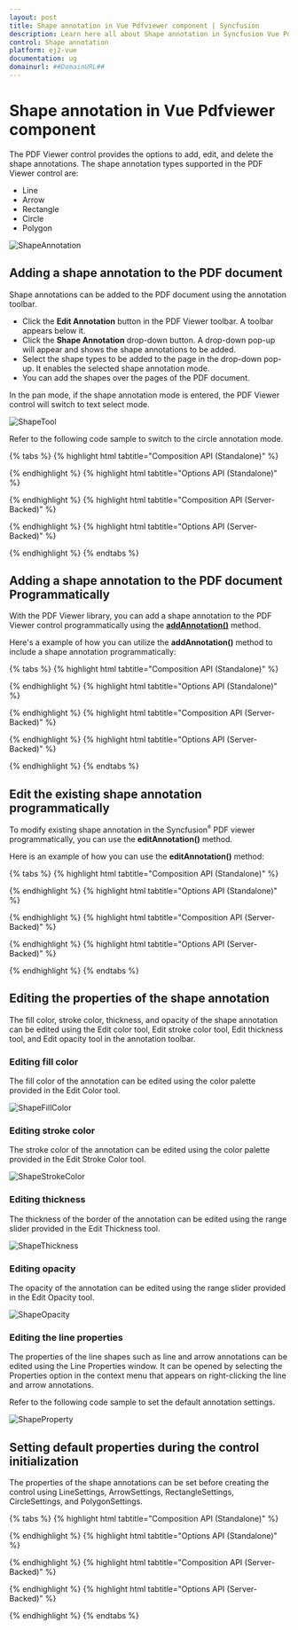 ```yaml
---
layout: post
title: Shape annotation in Vue Pdfviewer component | Syncfusion
description: Learn here all about Shape annotation in Syncfusion Vue Pdfviewer component of Syncfusion Essential JS 2 and more.
control: Shape annotation 
platform: ej2-vue
documentation: ug
domainurl: ##DomainURL##
---
```


# Shape annotation in Vue Pdfviewer component

The PDF Viewer control provides the options to add, edit, and delete the shape annotations. The shape annotation types supported in the PDF Viewer control are:

* Line
* Arrow
* Rectangle
* Circle
* Polygon

![ShapeAnnotation](../../pdfviewer/images/shape_annot.png)

## Adding a shape annotation to the PDF document

Shape annotations can be added to the PDF document using the annotation toolbar.

* Click the **Edit Annotation** button in the PDF Viewer toolbar. A toolbar appears below it.
* Click the **Shape Annotation** drop-down button. A drop-down pop-up will appear and shows the shape annotations to be added.
* Select the shape types to be added to the page in the drop-down pop-up. It enables the selected shape annotation mode.
* You can add the shapes over the pages of the PDF document.

In the pan mode, if the shape annotation mode is entered, the PDF Viewer control will switch to text select mode.

![ShapeTool](../../pdfviewer/images/shape_toolbar.png)

Refer to the following code sample to switch to the circle annotation mode.


{% tabs %}
{% highlight html tabtitle="Composition API (Standalone)" %}

<template>
  <div id="app">
    <button id="set">Circle</button>
    <ejs-pdfviewer id="pdfViewer" ref="pdfviewer" :resourceUrl="resourceUrl" :documentPath="documentPath"
      :documentLoad="documentLoad">
    </ejs-pdfviewer>
  </div>
</template>

<script setup>
import {
  PdfViewerComponent as EjsPdfviewer, Toolbar, Magnification, Navigation, LinkAnnotation,
  BookmarkView, Annotation, ThumbnailView, Print, TextSelection,
  TextSearch, FormFields, FormDesigner, PageOrganizer
} from '@syncfusion/ej2-vue-pdfviewer';
import { provide, ref } from 'vue';

const pdfviewer = ref(null);
const documentPath = "https://cdn.syncfusion.com/content/pdf/pdf-succinctly.pdf";
const resourceUrl = 'https://cdn.syncfusion.com/ej2/25.1.35/dist/ej2-pdfviewer-lib';

provide('PdfViewer', [Toolbar, Magnification, Navigation, LinkAnnotation, BookmarkView, Annotation,
  ThumbnailView, Print, TextSelection, TextSearch, FormFields, FormDesigner, PageOrganizer])

const documentLoad = () => {
  const viewer = pdfviewer.value.ej2Instances;
  document.getElementById('set').addEventListener('click', () => {
    viewer.annotation.setAnnotationMode('Circle');
  });
}

</script>

{% endhighlight %}
{% highlight html tabtitle="Options API (Standalone)" %}

<template>
  <div id="app">
    <button id="set">Circle</button>
    <ejs-pdfviewer id="pdfViewer" ref="pdfviewer" :resourceUrl="resourceUrl" :documentPath="documentPath"
      :documentLoad="documentLoad">
    </ejs-pdfviewer>
  </div>
</template>

<script>

import {
  PdfViewerComponent, Toolbar, Magnification, Navigation, LinkAnnotation,
  BookmarkView, Annotation, ThumbnailView, Print, TextSelection,
  TextSearch, FormFields, FormDesigner, PageOrganizer
} from '@syncfusion/ej2-vue-pdfviewer';

export default {
  name: "App",
  components: {
    "ejs-pdfviewer": PdfViewerComponent
  },
  data() {
    return {
      documentPath: "https://cdn.syncfusion.com/content/pdf/pdf-succinctly.pdf",
      resourceUrl: 'https://cdn.syncfusion.com/ej2/25.1.35/dist/ej2-pdfviewer-lib',
    };
  },
  provide: {
    PdfViewer: [Toolbar, Magnification, Navigation, LinkAnnotation, BookmarkView, Annotation,
      ThumbnailView, Print, TextSelection, TextSearch, FormFields, FormDesigner, PageOrganizer]
  },

  methods: {
    documentLoad() {
      const viewer = this.$refs.pdfviewer.ej2Instances;
      document.getElementById('set').addEventListener('click', () => {
        viewer.annotation.setAnnotationMode('Circle');
      });
    }
  }
}
</script>

{% endhighlight %}
{% highlight html tabtitle="Composition API (Server-Backed)" %}

<template>
  <div id="app">
    <button id="set">Circle</button>
    <ejs-pdfviewer id="pdfViewer" ref="pdfviewer" :documentPath="documentPath" :serviceUrl="serviceUrl"
      :documentLoad="documentLoad">
    </ejs-pdfviewer>
  </div>
</template>

<script setup>
import {
  PdfViewerComponent as EjsPdfviewer, Toolbar, Magnification, Navigation, LinkAnnotation,
  BookmarkView, Annotation, ThumbnailView, Print, TextSelection,
  TextSearch, FormFields, FormDesigner, PageOrganizer
} from '@syncfusion/ej2-vue-pdfviewer';
import { provide, ref } from 'vue';

const pdfviewer = ref(null);
const serviceUrl = "https://services.syncfusion.com/vue/production/api/pdfviewer";
const documentPath = "https://cdn.syncfusion.com/content/pdf/pdf-succinctly.pdf";

provide('PdfViewer', [Toolbar, Magnification, Navigation, LinkAnnotation, BookmarkView, Annotation,
  ThumbnailView, Print, TextSelection, TextSearch, FormFields, FormDesigner, PageOrganizer])

const documentLoad = () => {
  const viewer = pdfviewer.value.ej2Instances;
  document.getElementById('set').addEventListener('click', () => {
    viewer.annotation.setAnnotationMode('Circle');
  });
}
</script>

{% endhighlight %}
{% highlight html tabtitle="Options API (Server-Backed)" %}

<template>
  <div id="app">
    <button id="set">Circle</button>
    <ejs-pdfviewer id="pdfViewer" ref="pdfviewer" :documentPath="documentPath" :serviceUrl="serviceUrl"
      :documentLoad="documentLoad">
    </ejs-pdfviewer>
  </div>
</template>

<script>
import {
  PdfViewerComponent, Toolbar, Magnification, Navigation, LinkAnnotation,
  BookmarkView, Annotation, ThumbnailView, Print, TextSelection,
  TextSearch, FormFields, FormDesigner, PageOrganizer
} from '@syncfusion/ej2-vue-pdfviewer';

export default {
  name: "App",
  components: {
    "ejs-pdfviewer": PdfViewerComponent
  },
  data() {
    return {
      serviceUrl: "https://services.syncfusion.com/vue/production/api/pdfviewer",
      documentPath: "https://cdn.syncfusion.com/content/pdf/pdf-succinctly.pdf"
    };
  },
  provide: {
    PdfViewer: [Toolbar, Magnification, Navigation, LinkAnnotation, BookmarkView, Annotation,
      ThumbnailView, Print, TextSelection, TextSearch, FormFields, FormDesigner, PageOrganizer]
  },
  methods: {
    documentLoad() {
      const viewer = this.$refs.pdfviewer.ej2Instances;
      document.getElementById('set').addEventListener('click', () => {
        viewer.annotation.setAnnotationMode('Circle');
      });
    }
  }
}
</script>

{% endhighlight %}
{% endtabs %}

## Adding a shape annotation to the PDF document Programmatically

With the PDF Viewer library, you can add a shape annotation to the PDF Viewer control programmatically using the [**addAnnotation()**](https://ej2.syncfusion.com/vue/documentation/api/pdfviewer/annotation/#addannotation) method.

Here's a example of how you can utilize the **addAnnotation()** method to include a shape annotation programmatically:

{% tabs %}
{% highlight html tabtitle="Composition API (Standalone)" %}

<template>
  <div id="app">
    <button v-on:click="addLineAnnotation">Add Line Annotation programatically</button>
    <button v-on:click="addArrowAnnotation">Add Arrow Annotation programatically</button>
    <button v-on:click="addRectangleAnnotation">Add Rectangle Annotation programatically</button>
    <button v-on:click="addCircleAnnotation">Add Circle Annotation programatically</button>
    <button v-on:click="addPolygonAnnotation">Add Polygon Annotation programatically</button>
    <ejs-pdfviewer id="pdfViewer" ref="pdfviewer" :documentPath="documentPath" :resourceUrl="resourceUrl">
    </ejs-pdfviewer>
  </div>
</template>

<script setup>
import {
  PdfViewerComponent as EjsPdfviewer, Toolbar, Magnification, Navigation, LinkAnnotation,
  BookmarkView, Annotation, ThumbnailView, Print, TextSelection,
  TextSearch, FormFields, FormDesigner, PageOrganizer
} from '@syncfusion/ej2-vue-pdfviewer';
import { provide, ref } from 'vue';

const pdfviewer = ref(null);
const documentPath = "https://cdn.syncfusion.com/content/pdf/pdf-succinctly.pdf";
const resourceUrl = 'https://cdn.syncfusion.com/ej2/25.1.35/dist/ej2-pdfviewer-lib';

provide('PdfViewer', [Toolbar, Magnification, Navigation, LinkAnnotation, BookmarkView, Annotation,
  ThumbnailView, Print, TextSelection, TextSearch, FormFields, FormDesigner, PageOrganizer])

const addLineAnnotation = function () {
  const viewer = pdfviewer.value.ej2Instances;
  viewer.annotation.addAnnotation("Line", {
    offset: { x: 200, y: 230 },
    pageNumber: 1,
    vertexPoints: [{ x: 200, y: 230 }, { x: 350, y: 230 }]
  });
}

const addArrowAnnotation = function () {
  const viewer = pdfviewer.value.ej2Instances;
  viewer.annotation.addAnnotation("Arrow", {
    offset: { x: 200, y: 370 },
    pageNumber: 1,
    vertexPoints: [{ x: 200, y: 370 }, { x: 350, y: 370 }]
  });
}

const addRectangleAnnotation = function () {
  const viewer = pdfviewer.value.ej2Instances;
  viewer.annotation.addAnnotation("Rectangle", {
    offset: { x: 200, y: 500 },
    pageNumber: 1,
    vertexPoints: [{ x: 200, y: 500 }, { x: 288, y: 499 }, { x: 289, y: 553 }, { x: 200, y: 500 }]
  });
}

const addCircleAnnotation = function () {
  const viewer = pdfviewer.value.ej2Instances;
  viewer.annotation.addAnnotation("Circle", {
    offset: { x: 200, y: 630 },
    pageNumber: 1,
    width: 90,
    height: 90
  });
}

const addPolygonAnnotation = function () {
  const viewer = pdfviewer.value.ej2Instances;
  viewer.annotation.addAnnotation("Polygon", {
    offset: { x: 200, y: 800 },
    pageNumber: 1,
    vertexPoints: [{ x: 200, y: 800 }, { x: 242, y: 771 }, { x: 289, y: 799 }, { x: 278, y: 842 }, { x: 211, y: 842 }, { x: 200, y: 800 }]
  });
}
</script>

{% endhighlight %}
{% highlight html tabtitle="Options API (Standalone)" %}

<template>
  <div id="app">
    <button v-on:click="addLineAnnotation">Add Line Annotation programatically</button>
    <button v-on:click="addArrowAnnotation">Add Arrow Annotation programatically</button>
    <button v-on:click="addRectangleAnnotation">Add Rectangle Annotation programatically</button>
    <button v-on:click="addCircleAnnotation">Add Circle Annotation programatically</button>
    <button v-on:click="addPolygonAnnotation">Add Polygon Annotation programatically</button>
    <ejs-pdfviewer id="pdfViewer" ref="pdfviewer" :documentPath="documentPath" :resourceUrl="resourceUrl">
    </ejs-pdfviewer>
  </div>
</template>

<script>
import {
  PdfViewerComponent, Toolbar, Magnification, Navigation, LinkAnnotation,
  BookmarkView, Annotation, ThumbnailView, Print, TextSelection,
  TextSearch, FormFields, FormDesigner, PageOrganizer
} from '@syncfusion/ej2-vue-pdfviewer';

export default {
  name: "App",
  components: {
    "ejs-pdfviewer": PdfViewerComponent
  },
  data() {
    return {
      documentPath: "https://cdn.syncfusion.com/content/pdf/pdf-succinctly.pdf",
      resourceUrl: 'https://cdn.syncfusion.com/ej2/25.1.35/dist/ej2-pdfviewer-lib',
    };
  },
  provide: {
    PdfViewer: [Toolbar, Magnification, Navigation, LinkAnnotation, BookmarkView, Annotation,
      ThumbnailView, Print, TextSelection, TextSearch, FormFields, FormDesigner, PageOrganizer]
  },
  methods: {
    addLineAnnotation: function () {
      const viewer = this.$refs.pdfviewer.ej2Instances;
      viewer.annotation.addAnnotation("Line", {
        offset: { x: 200, y: 230 },
        pageNumber: 1,
        vertexPoints: [{ x: 200, y: 230 }, { x: 350, y: 230 }]
      });
    },
    addArrowAnnotation: function () {
      const viewer = this.$refs.pdfviewer.ej2Instances;
      viewer.annotation.addAnnotation("Arrow", {
        offset: { x: 200, y: 370 },
        pageNumber: 1,
        vertexPoints: [{ x: 200, y: 370 }, { x: 350, y: 370 }]
      });
    },
    addRectangleAnnotation: function () {
      const viewer = this.$refs.pdfviewer.ej2Instances;
      viewer.annotation.addAnnotation("Rectangle", {
        offset: { x: 200, y: 500 },
        pageNumber: 1,
        vertexPoints: [{ x: 200, y: 500 }, { x: 288, y: 499 }, { x: 289, y: 553 }, { x: 200, y: 500 }]
      });
    },
    addCircleAnnotation: function () {
      const viewer = this.$refs.pdfviewer.ej2Instances;
      viewer.annotation.addAnnotation("Circle", {
        offset: { x: 200, y: 630 },
        pageNumber: 1,
        width: 90,
        height: 90
      });
    },
    addPolygonAnnotation: function () {
      const viewer = this.$refs.pdfviewer.ej2Instances;
      viewer.annotation.addAnnotation("Polygon", {
        offset: { x: 200, y: 800 },
        pageNumber: 1,
        vertexPoints: [{ x: 200, y: 800 }, { x: 242, y: 771 }, { x: 289, y: 799 }, { x: 278, y: 842 }, { x: 211, y: 842 }, { x: 200, y: 800 }]
      });
    }
  }
}
</script>

{% endhighlight %}
{% highlight html tabtitle="Composition API (Server-Backed)" %}

<template>
  <div id="app">
    <button v-on:click="addLineAnnotation">Add Line Annotation programatically</button>
    <button v-on:click="addArrowAnnotation">Add Arrow Annotation programatically</button>
    <button v-on:click="addRectangleAnnotation">Add Rectangle Annotation programatically</button>
    <button v-on:click="addCircleAnnotation">Add Circle Annotation programatically</button>
    <button v-on:click="addPolygonAnnotation">Add Polygon Annotation programatically</button>
    <ejs-pdfviewer id="pdfViewer" ref="pdfviewer" :documentPath="documentPath" :serviceUrl="serviceUrl">
    </ejs-pdfviewer>
  </div>
</template>

<script setup>
import {
  PdfViewerComponent as EjsPdfviewer, Toolbar, Magnification, Navigation, LinkAnnotation,
  BookmarkView, Annotation, ThumbnailView, Print, TextSelection,
  TextSearch, FormFields, FormDesigner, PageOrganizer
} from '@syncfusion/ej2-vue-pdfviewer';
import { provide, ref } from 'vue';

const pdfviewer = ref(null);
const documentPath = "https://cdn.syncfusion.com/content/pdf/pdf-succinctly.pdf";
const serviceUrl = "https://services.syncfusion.com/vue/production/api/pdfviewer";

provide('PdfViewer', [Toolbar, Magnification, Navigation, LinkAnnotation, BookmarkView, Annotation,
  ThumbnailView, Print, TextSelection, TextSearch, FormFields, FormDesigner, PageOrganizer])

const addLineAnnotation = function () {
  const viewer = pdfviewer.value.ej2Instances;
  viewer.annotation.addAnnotation("Line", {
    offset: { x: 200, y: 230 },
    pageNumber: 1,
    vertexPoints: [{ x: 200, y: 230 }, { x: 350, y: 230 }]
  });
}

const addArrowAnnotation = function () {
  const viewer = pdfviewer.value.ej2Instances;
  viewer.annotation.addAnnotation("Arrow", {
    offset: { x: 200, y: 370 },
    pageNumber: 1,
    vertexPoints: [{ x: 200, y: 370 }, { x: 350, y: 370 }]
  });
}

const addRectangleAnnotation = function () {
  const viewer = pdfviewer.value.ej2Instances;
  viewer.annotation.addAnnotation("Rectangle", {
    offset: { x: 200, y: 500 },
    pageNumber: 1,
    vertexPoints: [{ x: 200, y: 500 }, { x: 288, y: 499 }, { x: 289, y: 553 }, { x: 200, y: 500 }]
  });
}

const addCircleAnnotation = function () {
  const viewer = pdfviewer.value.ej2Instances;
  viewer.annotation.addAnnotation("Circle", {
    offset: { x: 200, y: 630 },
    pageNumber: 1,
    width: 90,
    height: 90
  });
}

const addPolygonAnnotation = function () {
  const viewer = pdfviewer.value.ej2Instances;
  viewer.annotation.addAnnotation("Polygon", {
    offset: { x: 200, y: 800 },
    pageNumber: 1,
    vertexPoints: [{ x: 200, y: 800 }, { x: 242, y: 771 }, { x: 289, y: 799 }, { x: 278, y: 842 }, { x: 211, y: 842 }, { x: 200, y: 800 }]
  });
}
</script>

{% endhighlight %}
{% highlight html tabtitle="Options API (Server-Backed)" %}

<template>
  <div id="app">
    <button v-on:click="addLineAnnotation">Add Line Annotation programatically</button>
    <button v-on:click="addArrowAnnotation">Add Arrow Annotation programatically</button>
    <button v-on:click="addRectangleAnnotation">Add Rectangle Annotation programatically</button>
    <button v-on:click="addCircleAnnotation">Add Circle Annotation programatically</button>
    <button v-on:click="addPolygonAnnotation">Add Polygon Annotation programatically</button>
    <ejs-pdfviewer id="pdfViewer" ref="pdfviewer" :documentPath="documentPath" :serviceUrl="serviceUrl">
    </ejs-pdfviewer>
  </div>
</template>

<script>
import {
  PdfViewerComponent, Toolbar, Magnification, Navigation, LinkAnnotation,
  BookmarkView, Annotation, ThumbnailView, Print, TextSelection,
  TextSearch, FormFields, FormDesigner, PageOrganizer
} from '@syncfusion/ej2-vue-pdfviewer';

export default {
  name: "App",
  components: {
    "ejs-pdfviewer": PdfViewerComponent
  },
  data() {
    return {
      documentPath: "https://cdn.syncfusion.com/content/pdf/pdf-succinctly.pdf",
      serviceUrl: "https://services.syncfusion.com/vue/production/api/pdfviewer",
    };
  },
  provide: {
    PdfViewer: [Toolbar, Magnification, Navigation, LinkAnnotation, BookmarkView, Annotation,
      ThumbnailView, Print, TextSelection, TextSearch, FormFields, FormDesigner, PageOrganizer]
  },
  methods: {
    addLineAnnotation: function () {
      const viewer = this.$refs.pdfviewer.ej2Instances;
      viewer.annotation.addAnnotation("Line", {
        offset: { x: 200, y: 230 },
        pageNumber: 1,
        vertexPoints: [{ x: 200, y: 230 }, { x: 350, y: 230 }]
      });
    },
    addArrowAnnotation: function () {
      const viewer = this.$refs.pdfviewer.ej2Instances;
      viewer.annotation.addAnnotation("Arrow", {
        offset: { x: 200, y: 370 },
        pageNumber: 1,
        vertexPoints: [{ x: 200, y: 370 }, { x: 350, y: 370 }]
      });
    },
    addRectangleAnnotation: function () {
      const viewer = this.$refs.pdfviewer.ej2Instances;
      viewer.annotation.addAnnotation("Rectangle", {
        offset: { x: 200, y: 500 },
        pageNumber: 1,
        vertexPoints: [{ x: 200, y: 500 }, { x: 288, y: 499 }, { x: 289, y: 553 }, { x: 200, y: 500 }]
      });
    },
    addCircleAnnotation: function () {
      const viewer = this.$refs.pdfviewer.ej2Instances;
      viewer.annotation.addAnnotation("Circle", {
        offset: { x: 200, y: 630 },
        pageNumber: 1,
        width: 90,
        height: 90
      });
    },
    addPolygonAnnotation: function () {
      const viewer = this.$refs.pdfviewer.ej2Instances;
      viewer.annotation.addAnnotation("Polygon", {
        offset: { x: 200, y: 800 },
        pageNumber: 1,
        vertexPoints: [{ x: 200, y: 800 }, { x: 242, y: 771 }, { x: 289, y: 799 }, { x: 278, y: 842 }, { x: 211, y: 842 }, { x: 200, y: 800 }]
      });
    }
  }
}
</script>

{% endhighlight %}
{% endtabs %}

## Edit the existing shape annotation programmatically

To modify existing shape annotation in the Syncfusion<sup style="font-size:70%">&reg;</sup> PDF viewer programmatically, you can use the **editAnnotation()** method.

Here is an example of how you can use the **editAnnotation()** method:

{% tabs %}
{% highlight html tabtitle="Composition API (Standalone)" %}

<template>
  <div id="app">
    <button v-on:click="editLineAnnotation">Edit Line Annotation programatically</button>
    <button v-on:click="editArrowAnnotation">Edit Arrow Annotation programatically</button>
    <button v-on:click="editRectangleAnnotation">Edit Rectangle Annotation programatically</button>
    <button v-on:click="editCircleAnnotation">Edit Circle Annotation programatically</button>
    <button v-on:click="editPolygonAnnotation">Edit Polygon Annotation programatically</button>
    <ejs-pdfviewer id="pdfViewer" ref="pdfviewer" :documentPath="documentPath" :resourceUrl="resourceUrl">
    </ejs-pdfviewer>
  </div>
</template>

<script setup>
import {
  PdfViewerComponent as EjsPdfviewer, Toolbar, Magnification, Navigation, LinkAnnotation,
  BookmarkView, Annotation, ThumbnailView, Print, TextSelection,
  TextSearch, FormFields, FormDesigner, PageOrganizer
} from '@syncfusion/ej2-vue-pdfviewer';
import { ref } from 'vue';

const pdfviewer = ref(null);
const documentPath = "https://cdn.syncfusion.com/content/pdf/pdf-succinctly.pdf";
const resourceUrl = 'https://cdn.syncfusion.com/ej2/25.1.35/dist/ej2-pdfviewer-lib';

provide('PdfViewer', [Toolbar, Magnification, Navigation, LinkAnnotation, BookmarkView, Annotation,
  ThumbnailView, Print, TextSelection, TextSearch, FormFields, FormDesigner, PageOrganizer])

const editLineAnnotation = function () {
  const pdfviewer = pdfviewer.value.ej2Instances;
  for (let i = 0; i < pdfviewer.annotationCollection.length; i++) {
    if (pdfviewer.annotationCollection[i].subject === "Line") {
      pdfviewer.annotationCollection[i].strokeColor = "#0000FF";
      pdfviewer.annotationCollection[i].thickness = 2;
      pdfviewer.annotationCollection[i].annotationSelectorSettings.resizerShape = "Circle"
      pdfviewer.annotation.editAnnotation(pdfviewer.annotationCollection[i]);
    }
  }
}

const editArrowAnnotation = function () {
  const pdfviewer = pdfviewer.value.ej2Instances;
  for (let i = 0; i < pdfviewer.annotationCollection.length; i++) {
    if (pdfviewer.annotationCollection[i].subject === "Arrow") {
      pdfviewer.annotationCollection[i].strokeColor = "#0000FF";
      pdfviewer.annotationCollection[i].thickness = 2;
      pdfviewer.annotationCollection[i].fillColor = "#FFFF00";
      pdfviewer.annotationCollection[i].annotationSelectorSettings.resizerShape = "Circle"
      pdfviewer.annotation.editAnnotation(pdfviewer.annotationCollection[i]);
    }
  }
}

const editRectangleAnnotation = function () {
  const pdfviewer = pdfviewer.value.ej2Instances;
  for (let i = 0; i < pdfviewer.annotationCollection.length; i++) {
    if (pdfviewer.annotationCollection[i].subject === "Rectangle") {
      pdfviewer.annotationCollection[i].strokeColor = "#0000FF";
      pdfviewer.annotationCollection[i].thickness = 2;
      pdfviewer.annotationCollection[i].fillColor = "#FFFF00";
      pdfviewer.annotationCollection[i].annotationSelectorSettings.resizerShape = "Circle"
      pdfviewer.annotation.editAnnotation(pdfviewer.annotationCollection[i]);
    }
  }
}

const editCircleAnnotation = function () {
  const pdfviewer = pdfviewer.value.ej2Instances;
  for (let i = 0; i < pdfviewer.annotationCollection.length; i++) {
    if (pdfviewer.annotationCollection[i].subject === "Circle") {
      pdfviewer.annotationCollection[i].strokeColor = "#0000FF";
      pdfviewer.annotationCollection[i].thickness = 2;
      pdfviewer.annotationCollection[i].fillColor = "#FFFF00";
      pdfviewer.annotationCollection[i].annotationSelectorSettings.resizerShape = "Circle"
      pdfviewer.annotation.editAnnotation(pdfviewer.annotationCollection[i]);
    }
  }
}

const editPolygonAnnotation = function () {
  const pdfviewer = pdfviewer.value.ej2Instances;
  for (let i = 0; i < pdfviewer.annotationCollection.length; i++) {
    if (pdfviewer.annotationCollection[i].subject === "Polygon") {
      pdfviewer.annotationCollection[i].strokeColor = "#0000FF";
      pdfviewer.annotationCollection[i].thickness = 2;
      pdfviewer.annotationCollection[i].fillColor = "#FFFF00";
      pdfviewer.annotationCollection[i].annotationSelectorSettings.resizerShape = "Circle"
      pdfviewer.annotation.editAnnotation(pdfviewer.annotationCollection[i]);
    }
  }
}
</script>

{% endhighlight %}
{% highlight html tabtitle="Options API (Standalone)" %}

<template>
  <div id="app">
    <button v-on:click="editLineAnnotation">Edit Line Annotation programatically</button>
    <button v-on:click="editArrowAnnotation">Edit Arrow Annotation programatically</button>
    <button v-on:click="editRectangleAnnotation">Edit Rectangle Annotation programatically</button>
    <button v-on:click="editCircleAnnotation">Edit Circle Annotation programatically</button>
    <button v-on:click="editPolygonAnnotation">Edit Polygon Annotation programatically</button>
    <ejs-pdfviewer id="pdfViewer" ref="pdfviewer" :documentPath="documentPath" :resourceUrl="resourceUrl">
    </ejs-pdfviewer>
  </div>
</template>

<script>
import {
  PdfViewerComponent, Toolbar, Magnification, Navigation, LinkAnnotation,
  BookmarkView, Annotation, ThumbnailView, Print, TextSelection,
  TextSearch, FormFields, FormDesigner, PageOrganizer
} from '@syncfusion/ej2-vue-pdfviewer';

export default {
  name: "App",
  components: {
    "ejs-pdfviewer": PdfViewerComponent
  },
  data() {
    return {
      documentPath: "https://cdn.syncfusion.com/content/pdf/pdf-succinctly.pdf",
      resourceUrl: 'https://cdn.syncfusion.com/ej2/25.1.35/dist/ej2-pdfviewer-lib',
    };
  },
  provide: {
    PdfViewer: [Toolbar, Magnification, Navigation, LinkAnnotation, BookmarkView, Annotation,
      ThumbnailView, Print, TextSelection, TextSearch, FormFields, FormDesigner, PageOrganizer]
  },
  methods: {
    editLineAnnotation: function () {
      const pdfviewer = this.$refs.pdfviewer.ej2Instances;
      for (let i = 0; i < pdfviewer.annotationCollection.length; i++) {
        if (pdfviewer.annotationCollection[i].subject === "Line") {
          pdfviewer.annotationCollection[i].strokeColor = "#0000FF";
          pdfviewer.annotationCollection[i].thickness = 2;
          pdfviewer.annotationCollection[i].annotationSelectorSettings.resizerShape = "Circle"
          pdfviewer.annotation.editAnnotation(pdfviewer.annotationCollection[i]);
        }
      }
    },
    editArrowAnnotation: function () {
      const pdfviewer = this.$refs.pdfviewer.ej2Instances;
      for (let i = 0; i < pdfviewer.annotationCollection.length; i++) {
        if (pdfviewer.annotationCollection[i].subject === "Arrow") {
          pdfviewer.annotationCollection[i].strokeColor = "#0000FF";
          pdfviewer.annotationCollection[i].thickness = 2;
          pdfviewer.annotationCollection[i].fillColor = "#FFFF00";
          pdfviewer.annotationCollection[i].annotationSelectorSettings.resizerShape = "Circle"
          pdfviewer.annotation.editAnnotation(pdfviewer.annotationCollection[i]);
        }
      }
    },
    editRectangleAnnotation: function () {
      const pdfviewer = this.$refs.pdfviewer.ej2Instances;
      for (let i = 0; i < pdfviewer.annotationCollection.length; i++) {
        if (pdfviewer.annotationCollection[i].subject === "Rectangle") {
          pdfviewer.annotationCollection[i].strokeColor = "#0000FF";
          pdfviewer.annotationCollection[i].thickness = 2;
          pdfviewer.annotationCollection[i].fillColor = "#FFFF00";
          pdfviewer.annotationCollection[i].annotationSelectorSettings.resizerShape = "Circle"
          pdfviewer.annotation.editAnnotation(pdfviewer.annotationCollection[i]);
        }
      }
    },
    editCircleAnnotation: function () {
      const pdfviewer = this.$refs.pdfviewer.ej2Instances;
      for (let i = 0; i < pdfviewer.annotationCollection.length; i++) {
        if (pdfviewer.annotationCollection[i].subject === "Circle") {
          pdfviewer.annotationCollection[i].strokeColor = "#0000FF";
          pdfviewer.annotationCollection[i].thickness = 2;
          pdfviewer.annotationCollection[i].fillColor = "#FFFF00";
          pdfviewer.annotationCollection[i].annotationSelectorSettings.resizerShape = "Circle"
          pdfviewer.annotation.editAnnotation(pdfviewer.annotationCollection[i]);
        }
      }
    },
    editPolygonAnnotation: function () {
      const pdfviewer = this.$refs.pdfviewer.ej2Instances;
      for (let i = 0; i < pdfviewer.annotationCollection.length; i++) {
        if (pdfviewer.annotationCollection[i].subject === "Polygon") {
          pdfviewer.annotationCollection[i].strokeColor = "#0000FF";
          pdfviewer.annotationCollection[i].thickness = 2;
          pdfviewer.annotationCollection[i].fillColor = "#FFFF00";
          pdfviewer.annotationCollection[i].annotationSelectorSettings.resizerShape = "Circle"
          pdfviewer.annotation.editAnnotation(pdfviewer.annotationCollection[i]);
        }
      }
    }
  }
}
</script>

{% endhighlight %}
{% highlight html tabtitle="Composition API (Server-Backed)" %}

<template>
  <div id="app">
    <button v-on:click="editLineAnnotation">Edit Line Annotation programatically</button>
    <button v-on:click="editArrowAnnotation">Edit Arrow Annotation programatically</button>
    <button v-on:click="editRectangleAnnotation">Edit Rectangle Annotation programatically</button>
    <button v-on:click="editCircleAnnotation">Edit Circle Annotation programatically</button>
    <button v-on:click="editPolygonAnnotation">Edit Polygon Annotation programatically</button>
    <ejs-pdfviewer id="pdfViewer" ref="pdfviewer" :documentPath="documentPath" :serviceUrl="serviceUrl">
    </ejs-pdfviewer>
  </div>
</template>

<script setup>

import {
  PdfViewerComponent as EjsPdfviewer, Toolbar, Magnification, Navigation, LinkAnnotation,
  BookmarkView, Annotation, ThumbnailView, Print, TextSelection,
  TextSearch, FormFields, FormDesigner, PageOrganizer
} from '@syncfusion/ej2-vue-pdfviewer';
import { provide } from 'vue';

const documentPath = "https://cdn.syncfusion.com/content/pdf/pdf-succinctly.pdf";
const serviceUrl = "https://services.syncfusion.com/vue/production/api/pdfviewer";

provide('PdfViewer', [Toolbar, Magnification, Navigation, LinkAnnotation, BookmarkView, Annotation,
  ThumbnailView, Print, TextSelection, TextSearch, FormFields, FormDesigner, PageOrganizer])

const editLineAnnotation = function () {
  const pdfviewer = pdfviewer.value.ej2Instances;
  for (let i = 0; i < pdfviewer.annotationCollection.length; i++) {
    if (pdfviewer.annotationCollection[i].subject === "Line") {
      pdfviewer.annotationCollection[i].strokeColor = "#0000FF";
      pdfviewer.annotationCollection[i].thickness = 2;
      pdfviewer.annotationCollection[i].annotationSelectorSettings.resizerShape = "Circle"
      pdfviewer.annotation.editAnnotation(pdfviewer.annotationCollection[i]);
    }
  }
}

const editArrowAnnotation = function () {
  const pdfviewer = pdfviewer.value.ej2Instances;
  for (let i = 0; i < pdfviewer.annotationCollection.length; i++) {
    if (pdfviewer.annotationCollection[i].subject === "Arrow") {
      pdfviewer.annotationCollection[i].strokeColor = "#0000FF";
      pdfviewer.annotationCollection[i].thickness = 2;
      pdfviewer.annotationCollection[i].fillColor = "#FFFF00";
      pdfviewer.annotationCollection[i].annotationSelectorSettings.resizerShape = "Circle"
      pdfviewer.annotation.editAnnotation(pdfviewer.annotationCollection[i]);
    }
  }
}

const editRectangleAnnotation = function () {
  const pdfviewer = pdfviewer.value.ej2Instances;
  for (let i = 0; i < pdfviewer.annotationCollection.length; i++) {
    if (pdfviewer.annotationCollection[i].subject === "Rectangle") {
      pdfviewer.annotationCollection[i].strokeColor = "#0000FF";
      pdfviewer.annotationCollection[i].thickness = 2;
      pdfviewer.annotationCollection[i].fillColor = "#FFFF00";
      pdfviewer.annotationCollection[i].annotationSelectorSettings.resizerShape = "Circle"
      pdfviewer.annotation.editAnnotation(pdfviewer.annotationCollection[i]);
    }
  }
}

const editCircleAnnotation = function () {
  const pdfviewer = pdfviewer.value.ej2Instances;
  for (let i = 0; i < pdfviewer.annotationCollection.length; i++) {
    if (pdfviewer.annotationCollection[i].subject === "Circle") {
      pdfviewer.annotationCollection[i].strokeColor = "#0000FF";
      pdfviewer.annotationCollection[i].thickness = 2;
      pdfviewer.annotationCollection[i].fillColor = "#FFFF00";
      pdfviewer.annotationCollection[i].annotationSelectorSettings.resizerShape = "Circle"
      pdfviewer.annotation.editAnnotation(pdfviewer.annotationCollection[i]);
    }
  }
}

const editPolygonAnnotation = function () {
  const pdfviewer = pdfviewer.value.ej2Instances;
  for (let i = 0; i < pdfviewer.annotationCollection.length; i++) {
    if (pdfviewer.annotationCollection[i].subject === "Polygon") {
      pdfviewer.annotationCollection[i].strokeColor = "#0000FF";
      pdfviewer.annotationCollection[i].thickness = 2;
      pdfviewer.annotationCollection[i].fillColor = "#FFFF00";
      pdfviewer.annotationCollection[i].annotationSelectorSettings.resizerShape = "Circle"
      pdfviewer.annotation.editAnnotation(pdfviewer.annotationCollection[i]);
    }
  }
}
</script>

{% endhighlight %}
{% highlight html tabtitle="Options API (Server-Backed)" %}

<template>
  <div id="app">
    <button v-on:click="editLineAnnotation">Edit Line Annotation programatically</button>
    <button v-on:click="editArrowAnnotation">Edit Arrow Annotation programatically</button>
    <button v-on:click="editRectangleAnnotation">Edit Rectangle Annotation programatically</button>
    <button v-on:click="editCircleAnnotation">Edit Circle Annotation programatically</button>
    <button v-on:click="editPolygonAnnotation">Edit Polygon Annotation programatically</button>
    <ejs-pdfviewer id="pdfViewer" ref="pdfviewer" :documentPath="documentPath" :serviceUrl="serviceUrl">
    </ejs-pdfviewer>
  </div>
</template>

<script>

import {
  PdfViewerComponent, Toolbar, Magnification, Navigation, LinkAnnotation,
  BookmarkView, Annotation, ThumbnailView, Print, TextSelection,
  TextSearch, FormFields, FormDesigner, PageOrganizer
} from '@syncfusion/ej2-vue-pdfviewer';


export default {
  name: "App",
  components: {
    "ejs-pdfviewer": PdfViewerComponent
  },
  data() {
    return {
      documentPath: "https://cdn.syncfusion.com/content/pdf/pdf-succinctly.pdf",
      serviceUrl: "https://services.syncfusion.com/vue/production/api/pdfviewer",
    };
  },
  provide: {
    PdfViewer: [Toolbar, Magnification, Navigation, LinkAnnotation, BookmarkView, Annotation,
      ThumbnailView, Print, TextSelection, TextSearch, FormFields, FormDesigner, PageOrganizer]
  },
  methods: {
    editLineAnnotation: function () {
      const pdfviewer = this.$refs.pdfviewer.ej2Instances;
      for (let i = 0; i < pdfviewer.annotationCollection.length; i++) {
        if (pdfviewer.annotationCollection[i].subject === "Line") {
          pdfviewer.annotationCollection[i].strokeColor = "#0000FF";
          pdfviewer.annotationCollection[i].thickness = 2;
          pdfviewer.annotationCollection[i].annotationSelectorSettings.resizerShape = "Circle"
          pdfviewer.annotation.editAnnotation(pdfviewer.annotationCollection[i]);
        }
      }
    },
    editArrowAnnotation: function () {
      const pdfviewer = this.$refs.pdfviewer.ej2Instances;
      for (let i = 0; i < pdfviewer.annotationCollection.length; i++) {
        if (pdfviewer.annotationCollection[i].subject === "Arrow") {
          pdfviewer.annotationCollection[i].strokeColor = "#0000FF";
          pdfviewer.annotationCollection[i].thickness = 2;
          pdfviewer.annotationCollection[i].fillColor = "#FFFF00";
          pdfviewer.annotationCollection[i].annotationSelectorSettings.resizerShape = "Circle"
          pdfviewer.annotation.editAnnotation(pdfviewer.annotationCollection[i]);
        }
      }
    },
    editRectangleAnnotation: function () {
      const pdfviewer = this.$refs.pdfviewer.ej2Instances;
      for (let i = 0; i < pdfviewer.annotationCollection.length; i++) {
        if (pdfviewer.annotationCollection[i].subject === "Rectangle") {
          pdfviewer.annotationCollection[i].strokeColor = "#0000FF";
          pdfviewer.annotationCollection[i].thickness = 2;
          pdfviewer.annotationCollection[i].fillColor = "#FFFF00";
          pdfviewer.annotationCollection[i].annotationSelectorSettings.resizerShape = "Circle"
          pdfviewer.annotation.editAnnotation(pdfviewer.annotationCollection[i]);
        }
      }
    },
    editCircleAnnotation: function () {
      const pdfviewer = this.$refs.pdfviewer.ej2Instances;
      for (let i = 0; i < pdfviewer.annotationCollection.length; i++) {
        if (pdfviewer.annotationCollection[i].subject === "Circle") {
          pdfviewer.annotationCollection[i].strokeColor = "#0000FF";
          pdfviewer.annotationCollection[i].thickness = 2;
          pdfviewer.annotationCollection[i].fillColor = "#FFFF00";
          pdfviewer.annotationCollection[i].annotationSelectorSettings.resizerShape = "Circle"
          pdfviewer.annotation.editAnnotation(pdfviewer.annotationCollection[i]);
        }
      }
    },
    editPolygonAnnotation: function () {
      const pdfviewer = this.$refs.pdfviewer.ej2Instances;
      for (let i = 0; i < pdfviewer.annotationCollection.length; i++) {
        if (pdfviewer.annotationCollection[i].subject === "Polygon") {
          pdfviewer.annotationCollection[i].strokeColor = "#0000FF";
          pdfviewer.annotationCollection[i].thickness = 2;
          pdfviewer.annotationCollection[i].fillColor = "#FFFF00";
          pdfviewer.annotationCollection[i].annotationSelectorSettings.resizerShape = "Circle"
          pdfviewer.annotation.editAnnotation(pdfviewer.annotationCollection[i]);
        }
      }
    }
  }
}
</script>

{% endhighlight %}
{% endtabs %}

## Editing the properties of the shape annotation

The fill color, stroke color, thickness, and opacity of the shape annotation can be edited using the Edit color tool, Edit stroke color tool, Edit thickness tool, and Edit opacity tool in the annotation toolbar.

### Editing fill color

The fill color of the annotation can be edited using the color palette provided in the Edit Color tool.

![ShapeFillColor](../../pdfviewer/images/shape_fillColor.png)

### Editing stroke color

The stroke color of the annotation can be edited using the color palette provided in the Edit Stroke Color tool.

![ShapeStrokeColor](../../pdfviewer/images/shape_strokecolor.png)

### Editing thickness

The thickness of the border of the annotation can be edited using the range slider provided in the Edit Thickness tool.

![ShapeThickness](../../pdfviewer/images/shape_thickness.png)

### Editing opacity

The opacity of the annotation can be edited using the range slider provided in the Edit Opacity tool.

![ShapeOpacity](../../pdfviewer/images/shape_opacity.png)

### Editing the line properties

The properties of the line shapes such as line and arrow annotations can be edited using the Line Properties window. It can be opened by selecting the Properties option in the context menu that appears on right-clicking the line and arrow annotations.

Refer to the following code sample to set the default annotation settings.

![ShapeProperty](../../pdfviewer/images/shape_lineproperty.png)

## Setting default properties during the control initialization

The properties of the shape annotations can be set before creating the control using LineSettings, ArrowSettings, RectangleSettings, CircleSettings, and PolygonSettings.

{% tabs %}
{% highlight html tabtitle="Composition API (Standalone)" %}

<template>
  <div id="app">
    <ejs-pdfviewer id="pdfViewer" ref="pdfviewer" :documentPath="documentPath" :lineSettings="lineSettings"
      :arrowSettings="arrowSettings" :rectangleSettings="rectangleSettings" :circleSettings="circleSettings"
      :polygonSettings="polygonSettings" :resourceUrl="resourceUrl">
    </ejs-pdfviewer>
  </div>
</template>

<script setup>
import {
  PdfViewerComponent as EjsPdfviewer, Toolbar, Magnification, Navigation, LinkAnnotation,
  BookmarkView, Annotation, ThumbnailView, Print, TextSelection,
  TextSearch, FormFields, FormDesigner, PageOrganizer
} from '@syncfusion/ej2-vue-pdfviewer';
import { provide } from 'vue';

const documentPath = "https://cdn.syncfusion.com/content/pdf/pdf-succinctly.pdf";
const resourceUrl = 'https://cdn.syncfusion.com/ej2/25.1.35/dist/ej2-pdfviewer-lib';
const lineSettings = { fillColor: 'blue', opacity: 0.6, strokeColor: 'green' };
const arrowSettings = { fillColor: 'green', opacity: 0.6, strokeColor: 'blue' };
const rectangleSettings = { fillColor: 'yellow', opacity: 0.6, strokeColor: 'orange' };
const circleSettings = { fillColor: 'orange', opacity: 0.6, strokeColor: 'pink' };
const polygonSettings = { fillColor: 'pink', opacity: 0.6, strokeColor: 'yellow' };

provide('PdfViewer', [Toolbar, Magnification, Navigation, LinkAnnotation, BookmarkView, ThumbnailView,
  Print, TextSelection, TextSearch, Annotation, FormFields, FormDesigner, PageOrganizer])

</script>

{% endhighlight %}
{% highlight html tabtitle="Options API (Standalone)" %}

<template>
  <div id="app">
    <ejs-pdfviewer id="pdfViewer" ref="pdfviewer" :documentPath="documentPath" :lineSettings="lineSettings"
      :arrowSettings="arrowSettings" :rectangleSettings="rectangleSettings" :circleSettings="circleSettings"
      :polygonSettings="polygonSettings" :resourceUrl="resourceUrl">
    </ejs-pdfviewer>
  </div>
</template>

<script>
import {
  PdfViewerComponent, Toolbar, Magnification, Navigation, LinkAnnotation,
  BookmarkView, Annotation, ThumbnailView, Print, TextSelection,
  TextSearch, FormFields, FormDesigner, PageOrganizer
} from '@syncfusion/ej2-vue-pdfviewer';

export default {
  name: "App",
  components: {
    "ejs-pdfviewer": PdfViewerComponent
  },
  data() {
    return {
      documentPath: "https://cdn.syncfusion.com/content/pdf/pdf-succinctly.pdf",
      resourceUrl: 'https://cdn.syncfusion.com/ej2/25.1.35/dist/ej2-pdfviewer-lib',
      lineSettings: { fillColor: 'blue', opacity: 0.6, strokeColor: 'green' },
      arrowSettings: { fillColor: 'green', opacity: 0.6, strokeColor: 'blue' },
      rectangleSettings: { fillColor: 'yellow', opacity: 0.6, strokeColor: 'orange' },
      circleSettings: { fillColor: 'orange', opacity: 0.6, strokeColor: 'pink' },
      polygonSettings: { fillColor: 'pink', opacity: 0.6, strokeColor: 'yellow' }
    };
  },
  provide: {
    PdfViewer: [Toolbar, Magnification, Navigation, LinkAnnotation, BookmarkView, ThumbnailView,
      Print, TextSelection, TextSearch, Annotation, FormFields, FormDesigner, PageOrganizer]
  },
}
</script>

{% endhighlight %}
{% highlight html tabtitle="Composition API (Server-Backed)" %}

<template>
  <div id="app">
    <ejs-pdfviewer id="pdfViewer" ref="pdfviewer" :serviceUrl="serviceUrl" :documentPath="documentPath"
      :lineSettings="lineSettings" :arrowSettings="arrowSettings" :rectangleSettings="rectangleSettings"
      :circleSettings="circleSettings" :polygonSettings="polygonSettings">
    </ejs-pdfviewer>
  </div>
</template>

<script setup>
import {
  PdfViewerComponent as EjsPdfviewer, Toolbar, Magnification, Navigation, LinkAnnotation,
  BookmarkView, Annotation, ThumbnailView, Print, TextSelection,
  TextSearch, FormFields, FormDesigner, PageOrganizer
} from '@syncfusion/ej2-vue-pdfviewer';
import { provide } from 'vue';

const serviceUrl = "https://services.syncfusion.com/vue/production/api/pdfviewer";
const documentPath = "https://cdn.syncfusion.com/content/pdf/pdf-succinctly.pdf";
const lineSettings = { fillColor: 'blue', opacity: 0.6, strokeColor: 'green' };
const arrowSettings = { fillColor: 'green', opacity: 0.6, strokeColor: 'blue' };
const rectangleSettings = { fillColor: 'yellow', opacity: 0.6, strokeColor: 'orange' };
const circleSettings = { fillColor: 'orange', opacity: 0.6, strokeColor: 'pink' };
const polygonSettings = { fillColor: 'pink', opacity: 0.6, strokeColor: 'yellow' };

provide('PdfViewer', [Toolbar, Magnification, Navigation, LinkAnnotation, BookmarkView, ThumbnailView,
  Print, TextSelection, TextSearch, Annotation, FormFields, FormDesigner, PageOrganizer])

</script>

{% endhighlight %}
{% highlight html tabtitle="Options API (Server-Backed)" %}

<template>
  <div id="app">
    <ejs-pdfviewer id="pdfViewer" ref="pdfviewer" :serviceUrl="serviceUrl" :documentPath="documentPath"
      :lineSettings="lineSettings" :arrowSettings="arrowSettings" :rectangleSettings="rectangleSettings"
      :circleSettings="circleSettings" :polygonSettings="polygonSettings">
    </ejs-pdfviewer>
  </div>
</template>

<script>
import {
  PdfViewerComponent, Toolbar, Magnification, Navigation, LinkAnnotation,
  BookmarkView, Annotation, ThumbnailView, Print, TextSelection,
  TextSearch, FormFields, FormDesigner, PageOrganizer
} from '@syncfusion/ej2-vue-pdfviewer';

export default {
  name: "App",
  components: {
    "ejs-pdfviewer": PdfViewerComponent
  },
  data() {
    return {
      serviceUrl: "https://services.syncfusion.com/vue/production/api/pdfviewer",
      documentPath: "https://cdn.syncfusion.com/content/pdf/pdf-succinctly.pdf",
      lineSettings: { fillColor: 'blue', opacity: 0.6, strokeColor: 'green' },
      arrowSettings: { fillColor: 'green', opacity: 0.6, strokeColor: 'blue' },
      rectangleSettings: { fillColor: 'yellow', opacity: 0.6, strokeColor: 'orange' },
      circleSettings: { fillColor: 'orange', opacity: 0.6, strokeColor: 'pink' },
      polygonSettings: { fillColor: 'pink', opacity: 0.6, strokeColor: 'yellow' }
    };
  },
  provide: {
    PdfViewer: [Toolbar, Magnification, Navigation, LinkAnnotation, BookmarkView, ThumbnailView,
      Print, TextSelection, TextSearch, Annotation, FormFields, FormDesigner, PageOrganizer]
  }
}
</script>

{% endhighlight %}
{% endtabs %}